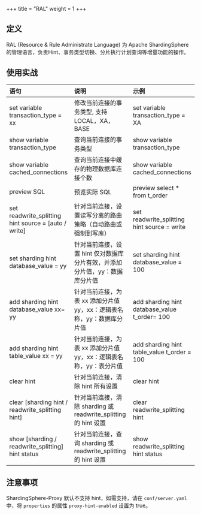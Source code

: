 +++
title = "RAL"
weight = 1
+++

## 定义

RAL (Resource & Rule Administrate Language) 为 Apache ShardingSphere 的管理语言，负责Hint、事务类型切换、分片执行计划查询等增量功能的操作。

## 使用实战

| 语句                                                | 说明                                                           | 示例                                           |
|:---------------------------------------------------|:--------------------------------------------------------------|:-----------------------------------------------|
|set variable transaction_type = xx                  | 修改当前连接的事务类型, 支持LOCAL，XA，BASE                         | set variable transaction_type = XA            |  
|show variable transaction_type                      | 查询当前连接的事务类型                                             | show variable transaction_type                |  
|show variable cached_connections                    | 查询当前连接中缓存的物理数据库连接个数                                | show variable cached_connections              |  
|preview SQL                                         | 预览实际 SQL                                                    | preview select * from t_order                 |  
|set readwrite_splitting hint source = [auto / write]| 针对当前连接，设置读写分离的路由策略（自动路由或强制到写库）              | set readwrite_splitting hint source = write   |  
|set sharding hint database_value = yy               | 针对当前连接，设置 hint 仅对数据库分片有效，并添加分片值，yy：数据库分片值 | set sharding hint database_value = 100        |  
|add sharding hint database_value xx= yy             | 针对当前连接，为表 xx 添加分片值 yy，xx：逻辑表名称，yy：数据库分片值     | add sharding hint database_value t_order= 100 |  
|add sharding hint table_value xx = yy               | 针对当前连接，为表 xx 添加分片值 yy，xx：逻辑表名称，yy：表分片值        | add sharding hint table_value t_order = 100   |  
|clear hint                                          | 针对当前连接，清除 hint 所有设置                                    | clear hint                                    |  
|clear [sharding hint / readwrite_splitting hint]    | 针对当前连接，清除 sharding 或 readwrite_splitting 的 hint 设置     | clear readwrite_splitting hint                |  
|show [sharding / readwrite_splitting] hint status   | 针对当前连接，查询 sharding 或 readwrite_splitting 的 hint 设置     | show readwrite_splitting hint status          |  

## 注意事项

ShardingSphere-Proxy 默认不支持 hint，如需支持，请在 `conf/server.yaml` 中，将 `properties` 的属性 `proxy-hint-enabled` 设置为 true。
